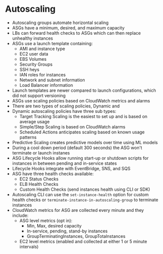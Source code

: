# Autoscaling

- Autoscaling groups automate horizontal scaling
- ASGs have a minimum, desired, and maximum capacity
- LBs can forward health checks to ASGs which can then replace unhealthy instances
- ASGs use a launch template containing:
  - AMI and instance type
  - EC2 user data
  - EBS Volumes
  - Security Groups
  - SSH heys
  - IAN roles for instances
  - Network and subnet information
  - Load Balancer information
- Launch templates are newer compared to launch configurations, which did not support versioning
- ASGs use scaling policies based on CloudWatch metrics and alarms
- There are two types of scaling policies, Dynamic and
- Dynamic autoscaling policies have three sub types:
  - Target Tracking Scaling is the easiest to set up and is based on average usage
  - Simple/Step Scaling is based on CloudWatch alarms
  - Scheduled Actions anticipates scaling based on known usage patterns
- Predictive Scaling creates predictive models over time using ML models
- During a cool down period (default 300 seconds) the ASG won't terminate or launch instanes
- ASG Lifecycle Hooks allow running start-up or shutdown scripts for instances in between pending and in-service states
- Lifecycle Hooks integrate with EventBridge, SNS, and SQS
- ASG have three health checks available:
  - EC2 Status Checks
  - ELB Health Checks
  - Custom Health Checks (send instances health using CLI or SDK)
- Autoscaling CLI can use the `set-instance-health` option for custom health checks or `terminate-instance-in-autoscaling-group` to terminate instances
- CloudWatch metrics for ASG are collected every minute and they include:
  - ASG level metrics (opt in):
    - Min, Max, desired capacity
    - In-service, pending, stand-by instances
    - GroupTerminatingInstances, GroupTotalnstances
  - EC2 level metrics (enabled and collected at either 1 or 5 minute intervals)
